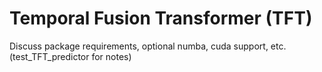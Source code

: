# Temporal Fusion Transformer (TFT)

Discuss package requirements, optional numba, cuda support, etc. (test_TFT_predictor for notes)
